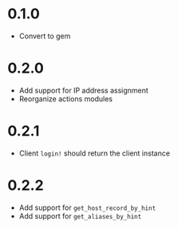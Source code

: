 # 0.1.0
* Convert to gem

# 0.2.0
* Add support for IP address assignment
* Reorganize actions modules

# 0.2.1
* Client `login!` should return the client instance 

# 0.2.2
* Add support for `get_host_record_by_hint`
* Add support for `get_aliases_by_hint`
